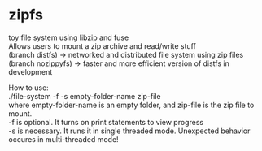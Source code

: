 # zipfs
toy file system using libzip and fuse  
Allows users to mount a zip archive and read/write stuff  
(branch distfs) -> networked and distributed file system using zip files
(branch nozippyfs) -> faster and more efficient version of distfs in development


How to use:  
./file-system -f -s empty-folder-name zip-file  
where empty-folder-name is an empty folder, and zip-file is the zip file to mount.  
-f is optional. It turns on print statements to view progress  
-s is necessary. It runs it in single threaded mode. Unexpected behavior occures in multi-threaded mode!


